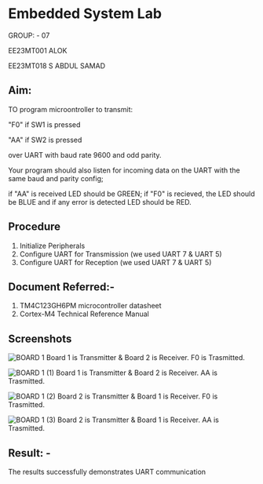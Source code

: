 
# Embedded System Lab

GROUP: - 07

EE23MT001 ALOK

EE23MT018 S ABDUL SAMAD

## Aim:
TO program microontroller to transmit:

"F0" if SW1 is pressed

"AA" if SW2 is pressed 

over UART with baud rate 9600 and odd parity. 

Your program should also listen for incoming data on the UART with the same baud and parity config;

 if "AA" is received LED should be GREEN; if "F0" is recieved, the LED should be BLUE and if any error is detected LED should be RED.
## Procedure
1. Initialize Peripherals
2. Configure UART for Transmission 
   (we used UART 7 & UART 5)
3. Configure UART for Reception
   (we used UART 7 & UART 5)

## Document Referred:-
1. TM4C123GH6PM microcontroller datasheet 
2. Cortex-M4 Technical Reference Manual

## Screenshots

![BOARD 1](https://github.com/Alokiitdh/ESLab2023_ee23mtG07/assets/144205496/9d315ea8-9f66-451a-9ac2-ced06f2573b6)
Board 1 is Transmitter & Board 2 is Receiver. F0 is Trasmitted.
 
![BOARD 1 (1)](https://github.com/Alokiitdh/ESLab2023_ee23mtG07/assets/144205496/a1ceb352-a349-49b5-96ae-1035f149c965)
Board 1 is Transmitter & Board 2 is Receiver. AA is Trasmitted.

 
![BOARD 1 (2)](https://github.com/Alokiitdh/ESLab2023_ee23mtG07/assets/144205496/5ad2f6f9-310d-48dc-8e95-2ea6d66c70c3)
Board 2 is Transmitter & Board 1 is Receiver. F0 is Trasmitted.

 
![BOARD 1 (3)](https://github.com/Alokiitdh/ESLab2023_ee23mtG07/assets/144205496/f9fa8bfa-9377-4729-9dbc-0d21afaac96f)
Board 2 is Transmitter & Board 1 is Receiver. AA is Trasmitted.



## Result: -
 The results successfully demonstrates UART communication